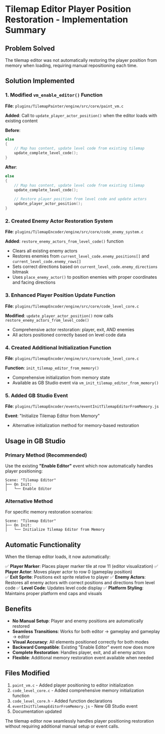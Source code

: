 # Tilemap Editor Player Position Restoration - Implementation Summary

## Problem Solved
The tilemap editor was not automatically restoring the player position from memory when loading, requiring manual repositioning each time.

## Solution Implemented

### 1. Modified `vm_enable_editor()` Function
**File**: `plugins/TilemapPainter/engine/src/core/paint_vm.c`

**Added**: Call to `update_player_actor_position()` when the editor loads with existing content

**Before**:
```c
else
{
    // Map has content, update level code from existing tilemap
    update_complete_level_code();
}
```

**After**:
```c
else
{
    // Map has content, update level code from existing tilemap
    update_complete_level_code();
    
    // Restore player position from level code and update actors
    update_player_actor_position();
}
```

### 2. Created Enemy Actor Restoration System
**File**: `plugins/TilemapEncoder/engine/src/core/code_enemy_system.c`

**Added**: `restore_enemy_actors_from_level_code()` function
- Clears all existing enemy actors
- Restores enemies from `current_level_code.enemy_positions[]` and `current_level_code.enemy_rows[]`
- Sets correct directions based on `current_level_code.enemy_directions` bitmask
- Uses `place_enemy_actor()` to position enemies with proper coordinates and facing directions

### 3. Enhanced Player Position Update Function
**File**: `plugins/TilemapEncoder/engine/src/core/code_level_core.c`

**Modified**: `update_player_actor_position()` now calls `restore_enemy_actors_from_level_code()`
- Comprehensive actor restoration: player, exit, AND enemies
- All actors positioned correctly based on level code data

### 4. Created Additional Initialization Function
**File**: `plugins/TilemapEncoder/engine/src/core/code_level_core.c`

**Function**: `init_tilemap_editor_from_memory()`
- Comprehensive initialization from memory state
- Available as GB Studio event via `vm_init_tilemap_editor_from_memory()`

### 5. Added GB Studio Event
**File**: `plugins/TilemapEncoder/events/eventInitTilemapEditorFromMemory.js`

**Event**: "Initialize Tilemap Editor from Memory"
- Alternative initialization method for memory-based restoration

## Usage in GB Studio

### Primary Method (Recommended)
Use the existing **"Enable Editor"** event which now automatically handles player positioning:

```
Scene: "Tilemap Editor"
├── On Init:
│   └── Enable Editor
```

### Alternative Method
For specific memory restoration scenarios:

```
Scene: "Tilemap Editor"  
├── On Init:
│   └── Initialize Tilemap Editor from Memory
```

## Automatic Functionality

When the tilemap editor loads, it now automatically:

✅ **Player Marker**: Places player marker tile at row 11 (editor visualization)
✅ **Player Actor**: Moves player actor to row 0 (gameplay position)  
✅ **Exit Sprite**: Positions exit sprite relative to player
✅ **Enemy Actors**: Restores all enemy actors with correct positions and directions from level code
✅ **Level Code**: Updates level code display
✅ **Platform Styling**: Maintains proper platform end caps and visuals

## Benefits

- **No Manual Setup**: Player and enemy positions are automatically restored
- **Seamless Transitions**: Works for both editor → gameplay and gameplay → editor
- **Visual Accuracy**: All elements positioned correctly for both modes
- **Backward Compatible**: Existing "Enable Editor" event now does more
- **Complete Restoration**: Handles player, exit, and all enemy actors
- **Flexible**: Additional memory restoration event available when needed

## Files Modified

1. `paint_vm.c` - Added player positioning to editor initialization
2. `code_level_core.c` - Added comprehensive memory initialization function
3. `code_level_core.h` - Added function declarations
4. `eventInitTilemapEditorFromMemory.js` - New GB Studio event
5. Documentation updated

The tilemap editor now seamlessly handles player positioning restoration without requiring additional manual setup or event calls.

